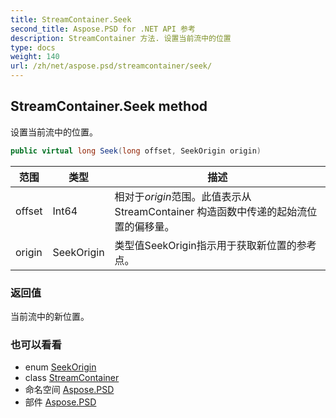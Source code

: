 ```yaml
---
title: StreamContainer.Seek
second_title: Aspose.PSD for .NET API 参考
description: StreamContainer 方法. 设置当前流中的位置
type: docs
weight: 140
url: /zh/net/aspose.psd/streamcontainer/seek/
---
```

## StreamContainer.Seek method

设置当前流中的位置。

```csharp
public virtual long Seek(long offset, SeekOrigin origin)
```

| 范围 | 类型 | 描述 |
| --- | --- | --- |
| offset | Int64 | 相对于*origin*范围。此值表示从 StreamContainer 构造函数中传递的起始流位置的偏移量。 |
| origin | SeekOrigin | 类型值SeekOrigin指示用于获取新位置的参考点。 |

### 返回值

当前流中的新位置。

### 也可以看看

* enum [SeekOrigin](../../seekorigin/)
* class [StreamContainer](../)
* 命名空间 [Aspose.PSD](../../streamcontainer/)
* 部件 [Aspose.PSD](../../../)


